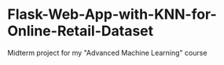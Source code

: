 # Flask-Web-App-with-KNN-for-Online-Retail-Dataset
Midterm project for my "Advanced Machine Learning" course
